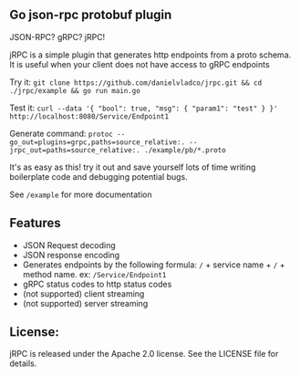 ## Go json-rpc protobuf plugin
JSON-RPC? gRPC? jRPC!

jRPC is a simple plugin that generates http endpoints from a proto schema. It is useful when your client does not have access to gRPC endpoints

Try it:
`git clone https://github.com/danielvladco/jrpc.git && cd ./jrpc/example && go run main.go` 

Test it:
`curl --data '{ "bool": true, "msg": { "param1": "test" } }'  http://localhost:8080/Service/Endpoint1`

Generate command:
`protoc --go_out=plugins=grpc,paths=source_relative:. --jrpc_out=paths=source_relative:. ./example/pb/*.proto`

It's as easy as this! try it out and save yourself lots of time writing boilerplate code and debugging potential bugs.

See `/example`  for more documentation

## Features
- JSON Request decoding
- JSON response encoding
- Generates endpoints by the following formula: `/` + service name + `/` + method name. ex: `/Service/Endpoint1`
- gRPC status codes to http status codes
- (not supported) client streaming
- (not supported) server streaming

## License:

jRPC is released under the Apache 2.0 license. See the LICENSE file for details.
